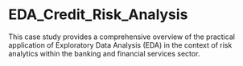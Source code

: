 # EDA_Credit_Risk_Analysis
This case study provides a comprehensive overview of the practical application of Exploratory Data Analysis (EDA) in the context of risk analytics within the banking and financial services sector.   
